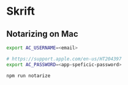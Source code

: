 # Skrift

## Notarizing on Mac

```bash
export AC_USERNAME=<email>

# https://support.apple.com/en-us/HT204397
export AC_PASSWORD=<app-speficic-password>

npm run notarize
```
